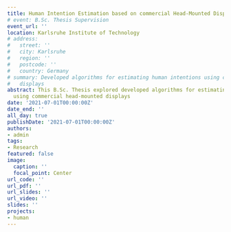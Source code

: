 ```yaml
---
title: Human Intention Estimation based on commercial Head-Mounted Displays
# event: B.Sc. Thesis Supervision
event_url: ''
location: Karlsruhe Institute of Technology
# address:
#   street: ''
#   city: Karlsruhe
#   region: ''
#   postcode: ''
#   country: Germany
# summary: Developed algorithms for estimating human intentions using commercial head-mounted
#   displays
abstract: This B.Sc. Thesis explored developed algorithms for estimating human intentions
  using commercial head-mounted displays
date: '2021-07-01T00:00:00Z'
date_end: ''
all_day: true
publishDate: '2021-07-01T00:00:00Z'
authors:
- admin
tags:
- Research
featured: false
image:
  caption: ''
  focal_point: Center
url_code: ''
url_pdf: ''
url_slides: ''
url_video: ''
slides: ''
projects:
- human
---
```

